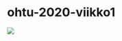 # ohtu-2020-viikko1

![](https://github.com/Nurou/ohtu-2020-viikko1/workflows/Java%20CI%20with%20Gradle/badge.svg)
